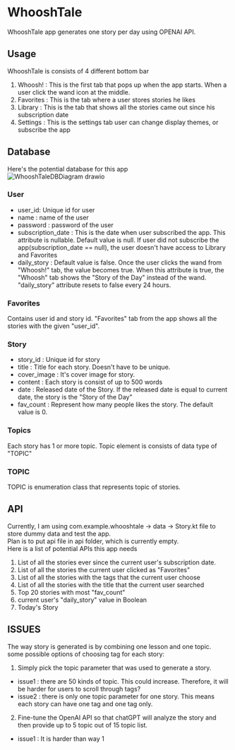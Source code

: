 # WhooshTale
WhooshTale app generates one story per day using OPENAI API.


## Usage
WhooshTale is consists of 4 different bottom bar
1. Whoosh! : This is the first tab that pops up when the app starts.
When a user click the wand icon at the middle.
2. Favorites : This is the tab where a user stores stories he likes
3. Library : This is the tab that shows all the stories came out since his subscription date
4. Settings : This is the settings tab user can change display themes, or subscribe the app



## Database
Here's the potential database for this app
<br/>
![WhooshTaleDBDiagram drawio](https://user-images.githubusercontent.com/33505398/222876739-5e2e50fd-d846-456f-87b4-b1e8ffa8de72.svg)
### User
* user_id: Unique id for user
* name : name of the user
* password : password of the user
* subscription_date : This is the date when user subscribed the app.
This attribute is nullable. Default value is null. 
If user did not subscribe the app(subscription_date == null), 
the user doesn't have access to Library and Favorites
* daily_story : Default value is false. Once the user clicks the wand from "Whoosh!" tab,
the value becomes true. When this attribute is true, the "Whoosh" tab shows the
"Story of the Day" instead of the wand. "daily_story" attribute resets to false every 24 hours.
### Favorites
Contains user id and story id. "Favorites" tab from the app shows all the stories
with the given "user_id".

### Story
* story_id : Unique id for story
* title : Title for each story. Doesn't have to be unique.
* cover_image : It's cover image for story.
* content : Each story is consist of up to 500 words
* date : Released date of the Story. If the released date is equal to current date,
the story is the "Story of the Day"
* fav_count : Represent how many people likes the story. The default value is 0.
### Topics
Each story has 1 or more topic. Topic element is consists of data type of 
"TOPIC"

### TOPIC
TOPIC is enumeration class that represents topic of stories.

## API
Currently, I am using com.example.whooshtale -> data -> Story.kt file to store
dummy data and test the app.
<br/>
Plan is to put api file in api folder, which is currently empty.
<br/>
Here is a list of potential APIs this app needs
1. List of all the stories ever since the current user's subscription date.
2. List of all the stories the current user clicked as "Favorites"
3. List of all the stories with the tags that the current user choose
4. List of all the stories with the title that the current user searched
5. Top 20 stories with most "fav_count"
6. current user's "daily_story" value in Boolean
7. Today's Story

## ISSUES
The way story is generated is by combining one lesson and one topic.
<br/>
some possible options of choosing tag for each story:
1. Simply pick the topic parameter that was used to generate a story.
* issue1 : there are 50 kinds of topic. This could increase. Therefore, it will be harder for users to scroll through tags? 
* issue2 : there is only one topic parameter for one story. This means each story can have one tag and one tag only.
2. Fine-tune the OpenAI API so that chatGPT will analyze the story and then provide up to 5 topic out of 15 topic list.
* issue1 : It is harder than way 1